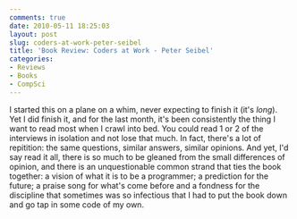 ```yaml
---
comments: true
date: 2010-05-11 18:25:03
layout: post
slug: coders-at-work-peter-seibel
title: 'Book Review: Coders at Work - Peter Seibel'
categories:
- Reviews
- Books
- CompSci
---
```


I started this on a plane on a whim, never expecting to finish it (it's _long_). Yet I did finish it, and for the last month, it's been consistently the thing I want to read most when I crawl into bed. You could read 1 or 2 of the interviews in isolation and not lose that much. In fact, there's a lot of repitition: the same questions, similar answers, similar opinions. And yet, I'd say read it all, there is so much to be gleaned from the small differences of opinion, and there is an unquestionable common strand that ties the book together: a vision of what it is to be a programmer; a prediction for the future; a praise song for what's come before and a fondness for the discipline that sometimes was so infectious that I had to put the book down and go tap in some code of my own.
